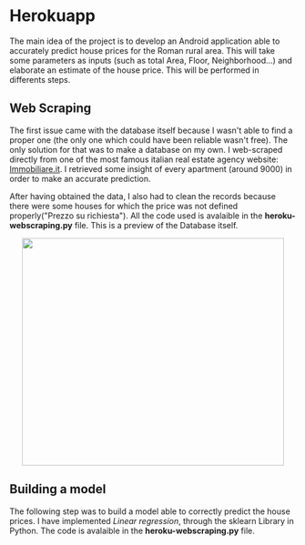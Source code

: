 # Herokuapp

The main idea of the project is to develop an Android application able to accurately predict house prices for the Roman rural area. This will take some parameters as inputs (such as total Area, Floor, Neighborhood...) and elaborate an estimate of the house price. This will be performed in differents steps. 

## Web Scraping

The first issue came with the database itself because I wasn't able to find a proper one (the only one which could have been reliable wasn't free). The only solution for that was to make a database on my own. I web-scraped directly from one of the most famous italian real estate agency website: [Immobiliare.it](https://www.immobiliare.it/). I retrieved some insight of every apartment (around 9000) in order to make an accurate prediction.

After having obtained the data, I also had to clean the records because there were some houses for which the price was not defined properly("Prezzo su richiesta"). All the code used is avalaible in the **heroku-webscraping.py** file. This is a preview of the Database itself.

<p align="center">
  <img width="460" height="400" src="https://i.ibb.co/cNBKGQX/Cattura.png">
</p>

## Building a model 

The following step was to build a model able to correctly predict the house prices. I have implemented *Linear regression*, through the sklearn Library in Python. The code is avalaible in the **heroku-webscraping.py** file. 

